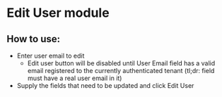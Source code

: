 # Edit User module

## How to use:
* Enter user email to edit
  * Edit user button will be disabled until User Email field has a valid email registered to the currently authenticated tenant (tl;dr: field must have a real user email in it)
* Supply the fields that need to be updated and click Edit User
